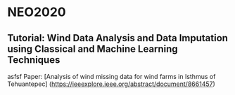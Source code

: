 # NEO2020 #

## Tutorial: Wind Data Analysis and Data Imputation using Classical and Machine Learning Techniques ##

asfsf
Paper: [Analysis of wind missing data for wind farms in Isthmus of Tehuantepec] (https://ieeexplore.ieee.org/abstract/document/8661457)

